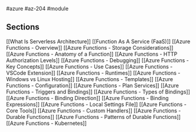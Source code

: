 #azure #az-204 #module 

## Sections
[[What Is Serverless Architecture]]
[[Function As A Service (FaaS)]]
[[Azure Functions - Overview]]
[[Azure Functions - Storage Considerations]]
[[Azure Functions - Anatomy of a Function]]
[[Azure Functions - HTTP Authorization Levels]]
[[Azure Functions - Debugging]]
[[Azure Functions - Key Concepts]]
[[Azure Functions - Use Cases]]
[[Azure Functions - VSCode Extension]]
[[Azure Functions - Runtimes]]
[[Azure Functions - Windows vs Linux Hosting]]
[[Azure Functions - Templates]]
[[Azure Functions - Configuration]]
[[Azure Functions - Plan Services]]
[[Azure Functions - Triggers and Bindings]]
[[Azure Functions - Types of Bindings]]
[[Azure Functions - Binding Direction]]
[[Azure Functions - Binding Expressions]]
[[Azure Functions - Local Settings File]]
[[Azure Functions - Core Tools]]
[[Azure Functions - Custom Handlers]]
[[Azure Functions - Durable Functions]]
[[Azure Functions - Patterns of Durable Functions]]
[[Azure Functions - Kubernetes]]